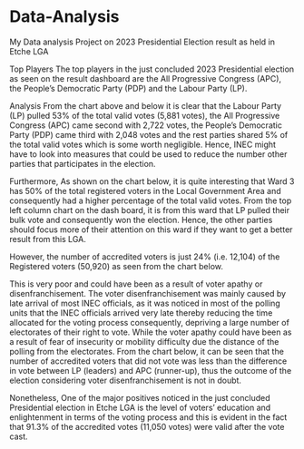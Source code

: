 # Data-Analysis
My Data analysis Project on 2023 Presidential Election result as held in Etche LGA

Top Players
The top players in the just concluded 2023 Presidential election as seen on the result dashboard are the All Progressive Congress (APC), the People’s Democratic Party (PDP) and the Labour Party (LP). 
 
Analysis
From the chart above and below it is clear that the Labour Party (LP) pulled 53% of the total valid votes (5,881 votes), the All Progressive Congress (APC) came second with 2,722 votes, the People’s Democratic Party (PDP) came third with 2,048 votes and the rest parties shared 5% of the total valid votes which is some worth negligible. Hence, INEC might have to look into measures that could be used to reduce the number other parties that participates in the election. 
 
Furthermore, As shown on the chart below, it is quite interesting that Ward 3 has 50% of the total registered voters in the Local Government Area and consequently had a higher percentage of the total valid votes. From the top left column chart on the dash board, it is from this ward that LP pulled their bulk vote and consequently won the election. Hence, the other parties should focus more of their attention on this ward if they want to get a better result from this LGA.
 
However, the number of accredited voters is just 24% (i.e. 12,104) of the Registered voters (50,920) as seen from the chart below.
 
This is very poor and could have been as a result of voter apathy or disenfranchisement. The voter disenfranchisement was mainly caused by late arrival of most INEC officials, as it was noticed in most of the polling units that the INEC officials arrived very late thereby reducing the time allocated for the voting process consequently, depriving a large number of electorates of their right to vote. While the voter apathy could have been as a result of fear of insecurity or mobility difficulty due the distance of the polling from the electorates.
From the chart below, it can be seen that the number of accredited voters that did not vote was less than the difference in vote between LP (leaders) and APC (runner-up), thus the outcome of the election considering voter disenfranchisement is not in doubt. 
 
Nonetheless, One of the major positives noticed in the just concluded Presidential election in Etche LGA is the level of voters’ education and enlightenment in terms of the voting process and this is evident in the fact that 91.3% of the accredited votes (11,050 votes) were valid after the vote cast.



